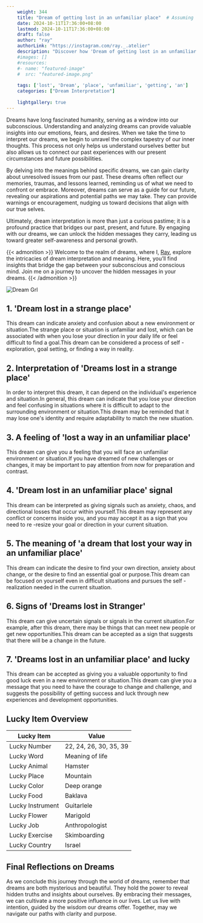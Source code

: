 ```yaml
---
    weight: 344
    title: "Dream of getting lost in an unfamiliar place"  # Assuming 'title' column exists
    date: 2024-10-11T17:36:00+08:00
    lastmod: 2024-10-11T17:36:00+08:00
    draft: false
    author: "ray"
    authorLink: "https://instagram.com/ray._.atelier"
    description: "Discover how 'Dream of getting lost in an unfamiliar place' can interpret your future and uncover its significant meanings in your life."
    #images: []
    #resources:
    #- name: "featured-image"
    #  src: "featured-image.png"
    
    tags: ['lost', 'Dream', 'place', 'unfamiliar', 'getting', 'an']
    categories: ["Dream Interpretation"]
    
    lightgallery: true
---
```

    
Dreams have long fascinated humanity, serving as a window into our subconscious. Understanding and analyzing dreams can provide valuable insights into our emotions, fears, and desires. When we take the time to interpret our dreams, we begin to unravel the complex tapestry of our inner thoughts. This process not only helps us understand ourselves better but also allows us to connect our past experiences with our present circumstances and future possibilities.

By delving into the meanings behind specific dreams, we can gain clarity about unresolved issues from our past. These dreams often reflect our memories, traumas, and lessons learned, reminding us of what we need to confront or embrace. Moreover, dreams can serve as a guide for our future, revealing our aspirations and potential paths we may take. They can provide warnings or encouragement, nudging us toward decisions that align with our true selves.

Ultimately, dream interpretation is more than just a curious pastime; it is a profound practice that bridges our past, present, and future. By engaging with our dreams, we can unlock the hidden messages they carry, leading us toward greater self-awareness and personal growth.

{{< admonition >}}
Welcome to the realm of dreams, where I, [Ray](https://instagram.com/ray._.atelier), explore the intricacies of dream interpretation and meaning. Here, you’ll find insights that bridge the gap between your subconscious and conscious mind. Join me on a journey to uncover the hidden messages in your dreams.
{{< /admonition >}}

![Dream Grl](https://cdn.pixabay.com/photo/2017/11/02/03/35/gothic-2910057_1280.jpg "Dream Grl")

## 1. 'Dream lost in a strange place'
This dream can indicate anxiety and confusion about a new environment or situation.The strange place or situation is unfamiliar and lost, which can be associated with when you lose your direction in your daily life or feel difficult to find a goal.This dream can be considered a process of self -exploration, goal setting, or finding a way in reality.

## 2. Interpretation of 'Dreams lost in a strange place'
In order to interpret this dream, it can depend on the individual's experience and situation.In general, this dream can indicate that you lose your direction and feel confusing in situations where it is difficult to adapt to the surrounding environment or situation.This dream may be reminded that it may lose one's identity and require adaptability to match the new situation.

## 3. A feeling of 'lost a way in an unfamiliar place'
This dream can give you a feeling that you will face an unfamiliar environment or situation.If you have dreamed of new challenges or changes, it may be important to pay attention from now for preparation and contrast.

## 4. 'Dream lost in an unfamiliar place' signal
This dream can be interpreted as giving signals such as anxiety, chaos, and directional losses that occur within yourself.This dream may represent any conflict or concerns inside you, and you may accept it as a sign that you need to re -resize your goal or direction in your current situation.

## 5. The meaning of 'a dream that lost your way in an unfamiliar place'
This dream can indicate the desire to find your own direction, anxiety about change, or the desire to find an essential goal or purpose.This dream can be focused on yourself even in difficult situations and pursues the self -realization needed in the current situation.

## 6. Signs of 'Dreams lost in Stranger'
This dream can give uncertain signals or signals in the current situation.For example, after this dream, there may be things that can meet new people or get new opportunities.This dream can be accepted as a sign that suggests that there will be a change in the future.

## 7. 'Dreams lost in an unfamiliar place' and lucky
This dream can be accepted as giving you a valuable opportunity to find good luck even in a new environment or situation.This dream can give you a message that you need to have the courage to change and challenge, and suggests the possibility of getting success and luck through new experiences and development opportunities.

## Lucky Item Overview
| Lucky Item          | Value              |
|---------------|--------------------|
| Lucky Number        | 22, 24, 26, 30, 35, 39  |
| Lucky Word          | Meaning of life |
| Lucky Animal        | Hamster |
| Lucky Place         | Mountain     |
| Lucky Color         | Deep orange     |
| Lucky Food          | Baklava      |
| Lucky Instrument    | Guitarlele |
| Lucky Flower        | Marigold    |
| Lucky Job           | Anthropologist       |
| Lucky Exercise      | Skimboarding  |
| Lucky Country       | Israel    |


##  Final Reflections on Dreams

As we conclude this journey through the world of dreams, remember that dreams are both mysterious and beautiful. They hold the power to reveal hidden truths and insights about ourselves. By embracing their messages, we can cultivate a more positive influence in our lives. Let us live with intention, guided by the wisdom our dreams offer. Together, may we navigate our paths with clarity and purpose.
